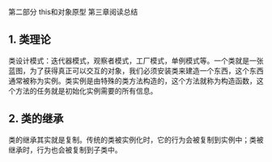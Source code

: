 第二部分 this和对象原型 第三章阅读总结

## 1. 类理论

类设计模式：迭代器模式，观察者模式，工厂模式，单例模式等。一个类就是一张蓝图，为了获得真正可以交互的对象，我们必须安装类来建造一个东西，这个东西通常被称为实例。类实例是由特殊的类方法构造的，这个方法就称为构造函数，这个方法的任务就是初始化实例需要的所有信息。

## 2. 类的继承

类的继承其实就是复制。传统的类被实例化时，它的行为会被复制到实例中；类被继承时，行为也会被复制到子类中。







